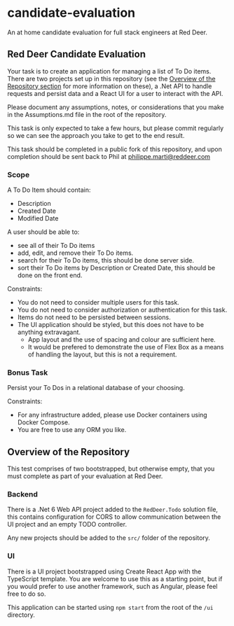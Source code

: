 # candidate-evaluation
An at home candidate evaluation for full stack engineers at Red Deer.

## Red Deer Candidate Evaluation
Your task is to create an application for managing a list of To Do items. There are two projects set up in this repository (see the [Overview of the Repository section](#overview-of-the-repository) for more information on these), a .Net API to handle requests and persist data and a React UI for a user to interact with the API.

Please document any assumptions, notes, or considerations that you make in the Assumptions.md file in the root of the repository. 

This task is only expected to take a few hours, but please commit regularly so we can see the approach you take to get to the end result.

This task should be completed in a public fork of this repository, and upon completion should be sent back to Phil at philippe.marti@reddeer.com

### Scope

A To Do Item should contain:
* Description
* Created Date
* Modified Date

A user should be able to:
* see all of their To Do items
* add, edit, and remove their To Do items.
* search for their To Do items, this should be done server side.
* sort their To Do items by Description or Created Date, this should be done on the front end.

Constraints:
* You do not need to consider multiple users for this task.
* You do not need to consider authorization or authentication for this task.
* Items do not need to be persisted between sessions.
* The UI application should be styled, but this does not have to be anything extravagant. 
    * App layout and the use of spacing and colour are sufficient here. 
    * It would be prefered to demonstrate the use of Flex Box as a means of handling the layout, but this is not a requirement.

### Bonus Task
Persist your To Dos in a relational database of your choosing.

Constraints:
* For any infrastructure added, please use Docker containers using Docker Compose.
* You are free to use any ORM you like. 

## Overview of the Repository
This test comprises of two bootstrapped, but otherwise empty, that you must complete as part of your evaluation at Red Deer.

### Backend
There is a .Net 6 Web API project added to the `RedDeer.Todo` solution file, this contains configuration for CORS to allow communication between the UI project and an empty TODO controller.

Any new projects should be added to the `src/` folder of the repository.

### UI
There is a UI project bootstrapped using Create React App with the TypeScript template. You are welcome to use this as a starting point, but if you would prefer to use another framework, such as Angular, please feel free to do so.

This application can be started using `npm start` from the root of the `/ui` directory.
